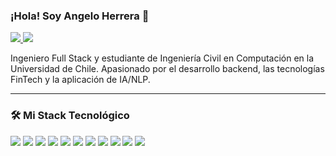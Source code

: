 ### ¡Hola! Soy Angelo Herrera 👋

<p align="left">
  <a href="https://www.linkedin.com/in/angelo-herrera-galaz-831893296/" target="_blank">
    <img src="https://img.shields.io/badge/LinkedIn-0A66C2?style=for-the-badge&logo=linkedin&logoColor=white" />
  </a>
  <a href="https://portafolio-angelo-herrera.netlify.app/" target="_blank">
    <img src="https://img.shields.io/badge/Mi Portafolio-00C7B7?style=for-the-badge&logo=netlify&logoColor=white" />
  </a>
</p>

Ingeniero Full Stack y estudiante de Ingeniería Civil en Computación en la Universidad de Chile.
Apasionado por el desarrollo backend, las tecnologías FinTech y la aplicación de IA/NLP.

---

### 🛠️ Mi Stack Tecnológico

<p align="left">
  <img src="https://img.shields.io/badge/TypeScript-3178C6?style=for-the-badge&logo=typescript&logoColor=white" />
  <img src="https://img.shields.io/badge/JavaScript-F7DF1E?style=for-the-badge&logo=javascript&logoColor=black" />
  <img src="https://img.shields.io/badge/Python-3776AB?style=for-the-badge&logo=python&logoColor=white" />
  <img src="https://img.shields.io/badge/React-61DAFB?style=for-the-badge&logo=react&logoColor=black" />
  <img src="https://img.shields.io/badge/Angular-DD0031?style=for-the-badge&logo=angular&logoColor=white" />
  <img src="https://img.shields.io/badge/Node.js-339933?style=for-the-badge&logo=node.js&logoColor=white" />
  <img src="https://img.shields.io/badge/NestJS-E0234E?style=for-the-badge&logo=nestjs&logoColor=white" />
  <img src="https://img.shields.io/badge/Django-092E20?style=for-the-badge&logo=django&logoColor=white" />
  <img src="https://img.shields.io/badge/MongoDB-47A248?style=for-the-badge&logo=mongodb&logoColor=white" />
  <img src="https://img.shields.io/badge/PostgreSQL-4169E1?style=for-the-badge&logo=postgresql&logoColor=white" />
  <img src="https://img.shields.io/badge/Google Cloud-4285F4?style=for-the-badge&logo=google-cloud&logoColor=white" />
</p>
